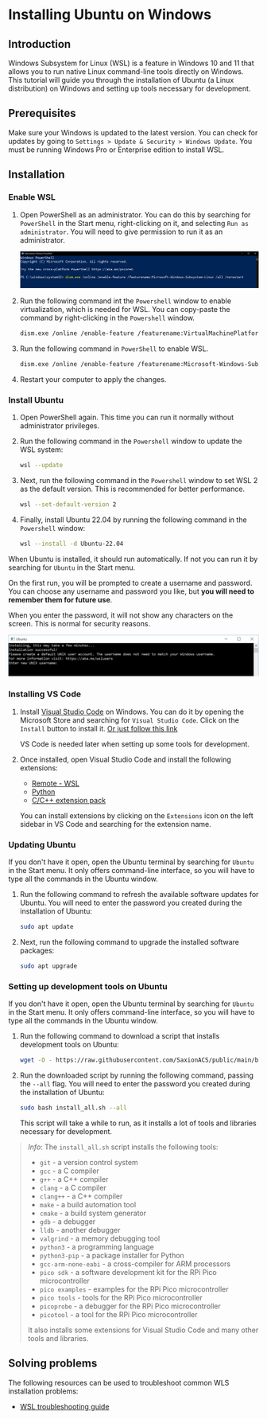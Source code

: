 # Installing Ubuntu on Windows

## Introduction

Windows Subsystem for Linux (WSL) is a feature in Windows 10 and 11 that allows you to run native Linux command-line tools directly on Windows. This tutorial will guide you through the installation of Ubuntu (a Linux distribution) on Windows and setting up tools necessary for development.

## Prerequisites

Make sure your Windows is updated to the latest version. You can check for updates by going to `Settings > Update & Security > Windows Update`. You must be running Windows Pro or Enterprise edition to install WSL.

## Installation

### Enable WSL

1. Open PowerShell as an administrator. You can do this by searching for `PowerShell` in the Start menu, right-clicking on it, and selecting `Run as administrator`. You will need to give permission to run it as an administrator.

    ![PowerShell](wsl_01.PNG)

2. Run the following command int the `Powershell` window to enable virtualization, which is needed for WSL. You can copy-paste the command by right-clicking in the `Powershell` window.

    ```bash
    dism.exe /online /enable-feature /featurename:VirtualMachinePlatform /all /norestart
    ```

3. Run the following command in `PowerShell` to enable WSL.

    ```bash
    dism.exe /online /enable-feature /featurename:Microsoft-Windows-Subsystem-Linux /all /norestart
    ```

4. Restart your computer to apply the changes.

### Install Ubuntu

1. Open PowerShell again. This time you can run it normally without administrator privileges.

2. Run the following command in the `Powershell` window to update the WSL system:

    ```bash
    wsl --update
    ```

3. Next, run the following command in the `Powershell` window to set WSL 2 as the default version. This is recommended for better performance.

    ```bash
    wsl --set-default-version 2
    ```

4. Finally, install Ubuntu 22.04 by running the following command in the `Powershell` window:

    ```bash
    wsl --install -d Ubuntu-22.04
    ```

When Ubuntu is installed, it should run automatically. If not you can run it by searching for `Ubuntu` in the Start menu.

On the first run, you will be prompted to create a username and password. You can choose any username and password you like, but **you will need to remember them for future use**.

When you enter the password, it will not show any characters on the screen. This is normal for security reasons.

![Ubuntu Installation](wsl_02.png)

### Installing VS Code

1. Install [Visual Studio Code](https://code.visualstudio.com/) on Windows. You can do it by opening the Microsoft Store and searching for `Visual Studio Code`. Click on the `Install` button to install it. [Or just follow this link](https://apps.microsoft.com/detail/xp9khm4bk9fz7q)

    VS Code is needed later when setting up some tools for development.

2. Once installed, open Visual Studio Code and install the following extensions:

    - [Remote - WSL](https://marketplace.visualstudio.com/items?itemName=ms-vscode-remote.remote-wsl)
    - [Python](https://marketplace.visualstudio.com/items?itemName=ms-python.python)
    - [C/C++ extension pack](https://marketplace.visualstudio.com/items?itemName=ms-vscode.cpptools-extension-pack)

    You can install extensions by clicking on the `Extensions` icon on the left sidebar in VS Code and searching for the extension name.

### Updating Ubuntu

If you don't have it open, open the Ubuntu terminal by searching for `Ubuntu` in the Start menu. It only offers command-line interface, so you will have to type all the commands in the Ubuntu window.

1. Run the following command to refresh the available software updates for Ubuntu. You will need to enter the password you created during the installation of Ubuntu:

    ```bash
    sudo apt update
    ```

2. Next, run the following command to upgrade the installed software packages:

    ```bash
    sudo apt upgrade
    ```

### Setting up development tools on Ubuntu

If you don't have it open, open the Ubuntu terminal by searching for `Ubuntu` in the Start menu. It only offers command-line interface, so you will have to type all the commands in the Ubuntu window.


1. Run the following command to download a script that installs development tools on Ubuntu:

    ```bash
    wget -O - https://raw.githubusercontent.com/SaxionACS/public/main/bash/install_all.sh 
    ```

2. Run the downloaded script by running the following command, passing the `--all` flag. You will need to enter the password you created during the installation of Ubuntu:

    ```bash
    sudo bash install_all.sh --all
    ```

    This script will take a while to run, as it installs a lot of tools and libraries necessary for development.

> *Info*: The `install_all.sh` script installs the following tools:
> - `git` - a version control system
> - `gcc` - a C compiler
> - `g++` - a C++ compiler
> - `clang` - a C compiler
> - `clang++` - a C++ compiler
> - `make` - a build automation tool
> - `cmake` - a build system generator
> - `gdb` - a debugger
> - `lldb` - another debugger
> - `valgrind` - a memory debugging tool
> - `python3` - a programming language
> - `python3-pip` - a package installer for Python
> - `gcc-arm-none-eabi` - a cross-compiler for ARM processors
> - `pico sdk` - a software development kit for the RPi Pico microcontroller
> - `pico examples` - examples for the RPi Pico microcontroller
> - `pico tools` - tools for the RPi Pico microcontroller
> - `picoprobe` - a debugger for the RPi Pico microcontroller
> - `picotool` - a tool for the RPi Pico microcontroller
>
> It also installs some extensions for Visual Studio Code and many other tools and libraries.


## Solving problems

The following resources can be used to troubleshoot common WLS installation problems:

- [WSL troubleshooting guide](https://docs.microsoft.com/en-us/windows/wsl/troubleshooting)

